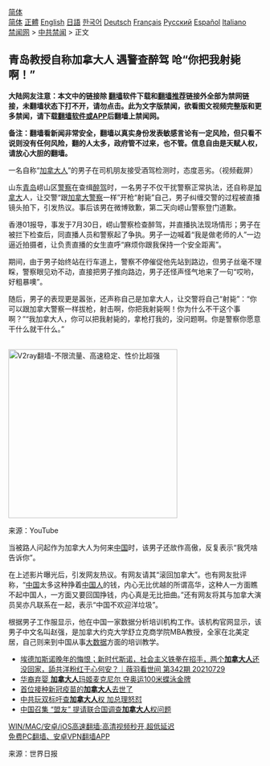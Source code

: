  <!-- 面包屑导航 --> <div class="breadcrumb"><!-- GTranslate: https://gtranslate.io/ -->  <div class="switcher notranslate">  <div class="selected">  <a href="#" onclick="return false;"> 简体</a>  </div>  <div class="option">  <a href="https://www.bannedbook.org" onclick="doGTranslate('zh-CN|zh-CN');jQuery('div.switcher div.selected a').html(jQuery(this).html());return false;" title="简体中文" class="nturl selected"> 简体</a>  <a href="https://www.bannedbook.org/zh-tw/" onclick="doGTranslate('zh-CN|zh-TW');jQuery('div.switcher div.selected a').html(jQuery(this).html());return false;" title="繁體中文" class="nturl"> 正體</a>  <a href="https://www.bannedbook.org/en/" onclick="doGTranslate('zh-CN|en');jQuery('div.switcher div.selected a').html(jQuery(this).html());return false;" title="English" class="nturl"> English</a>  <a href="https://www.bannedbook.org/ja/" onclick="doGTranslate('zh-CN|ja');jQuery('div.switcher div.selected a').html(jQuery(this).html());return false;" title="日本語" class="nturl"> 日語</a>  <a href="https://www.bannedbook.org/ko/" onclick="doGTranslate('zh-CN|ko');jQuery('div.switcher div.selected a').html(jQuery(this).html());return false;" title="한국어" class="nturl"> 한국어</a>  <a href="https://www.bannedbook.org/de/" onclick="doGTranslate('zh-CN|de');jQuery('div.switcher div.selected a').html(jQuery(this).html());return false;" title="Deutsch" class="nturl"> Deutsch</a>  <a href="https://www.bannedbook.org/fr/" onclick="doGTranslate('zh-CN|fr');jQuery('div.switcher div.selected a').html(jQuery(this).html());return false;" title="Français" class="nturl"> Français</a>  <a href="https://www.bannedbook.org/ru/" onclick="doGTranslate('zh-CN|ru');jQuery('div.switcher div.selected a').html(jQuery(this).html());return false;" title="Русский" class="nturl"> Русский</a>  <a href="https://www.bannedbook.org/es/" onclick="doGTranslate('zh-CN|es');jQuery('div.switcher div.selected a').html(jQuery(this).html());return false;" title="Español" class="nturl"> Español</a>  <a href="https://www.bannedbook.org/it/" onclick="doGTranslate('zh-CN|it');jQuery('div.switcher div.selected a').html(jQuery(this).html());return false;" title="Italiano" class="nturl"> Italiano</a>  </div>  </div>      <div class='breadcrumb-sub'><!-- Breadcrumb NavXT 6.3.0 --> <a href="https://www.bannedbook.org/" class="home">禁闻网</a> &gt; <a href="https://www.bannedbook.org/bnews/cbnews/" class="category">中共禁闻</a> &gt; 正文</div></div><h2>青岛教授自称加拿大人 遇警查醉驾 呛“你把我射毙啊！”</h2> <p class="notice"><b>大陆网友注意：本文中的链接除 <a href="https://github.com/bannedbook/fanqiang" >翻墙</a>软件下载和<a href="https://github.com/killgcd/justmysocks/blob/master/README.md">翻墙推荐</a>链接外全部为禁网链接，未翻墙状态下打不开，请勿点击。此为文字版禁闻，欲看图文视频完整版和更多禁闻，请下载<a href="https://github.com/bannedbook/fanqiang">翻墙软件或APP</a>后翻墙上禁闻网。</p><p>备注：翻墙看新闻非常安全，翻墙以真实身份发表敏感言论有一定风险，但只看不说则没有任何风险，翻的人太多，政府管不过来，也不管。信息自由是天赋人权，请放心大胆的翻墙。</b></p>  <div class="entry"> <p id="conimg">一名自称“<a href="https://www.bannedbook.org/bnews/tag/%E5%8A%A0%E6%8B%BF%E5%A4%A7%E4%BA%BA/" class="st_tag internal_tag" rel="tag" title="标签 加拿大人 下的日志">加拿大人</a>”的男子在司机朋友接受酒驾检测时，态度恶劣。（视频截屏）</p> <p>山东<a href="https://www.bannedbook.org/bnews/tag/%e9%9d%92%e5%b2%9b/" class="st_tag internal_tag" rel="tag" title="标签 青岛 下的日志">青岛</a>崂山区<a href="https://www.bannedbook.org/bnews/tag/%e8%ad%a6%e5%af%9f/" class="st_tag internal_tag" rel="tag" title="标签 警察 下的日志">警察</a>在查缉<a href="https://www.bannedbook.org/bnews/tag/%E9%86%89%E9%A9%BE/" class="st_tag internal_tag" rel="tag" title="标签 醉驾 下的日志">醉驾</a>时，一名男子不仅干扰警察正常执法，还自称是<a href="https://www.bannedbook.org/bnews/tag/%e5%8a%a0%e6%8b%bf%e5%a4%a7/" class="st_tag internal_tag" rel="tag" title="标签 加拿大 下的日志">加拿大</a>人，让交警“跟<a href="https://www.bannedbook.org/bnews/tag/%E5%8A%A0%E6%8B%BF%E5%A4%A7%E8%AD%A6%E5%AF%9F/" class="st_tag internal_tag" rel="tag" title="标签 加拿大警察 下的日志">加拿大警察</a>一样”开枪“射毙”自己，男子纠缠交警的过程被直播镜头拍下，引发热议。事后该男在微博致歉，第二天向崂山警察登门道歉。</p> <p>香港01报导，事发于7月30日，崂山警察检查醉驾，并直播执法现场情形；男子在被拦下检查后，同直播人员和警察起了争执。男子一边喊着“我是做老师的人”一边逼近拍摄者，让负责直播的女生直呼“麻烦你跟我保持一个安全距离”。</p>  <p>期间，由于男子始终站在行车道上，警察不停催促他先站到路边，但男子丝毫不理睬，警察眼见劝不动，直接把男子推向路边，男子还怪声怪气地来了一句“哎哟，好粗暴噢”。</p> <p>随后，男子的表现更是嚣张，还声称自己是加拿大人，让交警将自己“射毙”：“你可以跟加拿大警察一样拔枪，射击啊，你把我射毙啊！你为什么不干这个事啊？”“我加拿大人，你可以把我射毙的，拿枪打我的，没问题啊。你是警察你愿意干什么就干什么。”</p> <p></p>  <p><br/><a href="https://github.com/bannedbook/fanqiang/wiki/V2ray%E6%9C%BA%E5%9C%BA"><img src="https://raw.githubusercontent.com/bannedbook/fanqiang/master/v2ss/images/v2free.jpg" width="336" alt="V2ray翻墙-不限流量、高速稳定、性价比超强"></a><br/></p> <p>来源：YouTube</p> <p>当被路人问起作为加拿大人为何来<span class='wp_keywordlink_affiliate'><a href="https://www.bannedbook.org/" title="中国" target="_blank">中国</a></span>时，该男子还故作高傲，反复表示“我凭啥告诉你”。</p>  <p>在上述影片曝光后，引发网友热议。有网友请其“滚回加拿大”。也有网友批评称，“<a href="https://www.bannedbook.org/bnews/tag/%E4%B8%AD%E5%9B%BD/" class="st_tag internal_tag" rel="tag" title="标签 中国 下的日志">中国</a>太多这种挣着<a href="https://www.bannedbook.org/bnews/tag/%e4%b8%ad%e5%9b%bd%e4%ba%ba/" class="st_tag internal_tag" rel="tag" title="标签 中国人 下的日志">中国人</a>的钱，内心无比优越的所谓高华，这种人一方面瞧不起中国人，一方面又要回国挣钱，内心真是无比扭曲。”还有网友将其与加拿大演员吴亦凡联系在一起，表示“中国不欢迎洋垃圾”。</p> <p>根据男子工作服显示，他在中国一家数据分析培训机构工作。该机构官网显示，该男子中文名叫赵强，是加拿大约克大学舒立克商学院MBA教授，全家在北美定居，自己则来到中国从事<a href="https://www.bannedbook.org/bnews/tag/%e5%a4%a7%e6%95%b0%e6%8d%ae/" class="st_tag internal_tag" rel="tag" title="标签 大数据 下的日志">大数据</a>方面的培训教学。</p> <ul class='op-related-articles' title='相关阅读'> <li><a href='https://www.bannedbook.org/bnews/bannedvideo/20210730/1596946.html' target='_blank'>埃德加斯诺晚年的悔恨；新时代斯诺，社会主义铁拳在招手，两个<b>加拿大人</b>还没回家，舔共洋粉红于心何安？｜薇羽看世间 第342期 20210729</a></li> <li><a href='https://www.bannedbook.org/bnews/cbnews/20210726/1594450.html' target='_blank'>华裔弃婴 <b>加拿大人</b>玛姬麦克尼尔 夺奥运100米蝶泳金牌</a></li> <li><a href='https://www.bannedbook.org/bnews/cnnews/20210706/1581181.html' target='_blank'>首位接种新冠疫苗的<b>加拿大人</b>去世了</a></li> <li><a href='https://www.bannedbook.org/bnews/comments/20210623/1572872.html' target='_blank'>中共玩双标吁查<b>加拿大人</b>权 加总理怒怼</a></li> <li><a href='https://www.bannedbook.org/bnews/ssgc/20210623/1572796.html' target='_blank'>中国召集 “盟友” 提请联合国调查<b>加拿大人</b>权问题</a></li> </ul> <p class="texttj"> <a href="https://github.com/bannedbook/fanqiang/wiki/V2ray%E6%9C%BA%E5%9C%BA" target="_blank">WIN/MAC/安卓/iOS高速翻墙:高清视频秒开,超低延迟</a><br/> <a href="https://github.com/bannedbook/fanqiang/wiki/%E7%A6%81%E9%97%BB%E7%BD%91%E5%AE%89%E5%8D%93%E7%BF%BB%E5%A2%99%E6%96%B0%E9%97%BBAPP" target="_blank">免费PC翻墙、安卓VPN翻墙APP</a></p> <p> 来源：世界日报 </p><a name='sharetosocial'></a>  <div style="margin-bottom:5px;padding-bottom:5px;clear:both"> <div id="archive-pix-1" class="banner-ads"> <!-- AuctionX Display platform tag START --> <div id="26318x728x90x621x_ADSLOT2" clicktrack="%%CLICK_URL_ESC%%"></div> <!-- AuctionX Display platform tag END --> </div> <div id="archive-pix-2" class="banner-ads"> <!-- AuctionX Display platform tag START --> <div id="26315x300x250x621x_ADSLOT2" clicktrack="%%CLICK_URL_ESC%%"></div> <!-- AuctionX Display platform tag END --> </div> </div>  <div id="archive-pix-1" class="banner-ads"> <!-- AuctionX Display platform tag START --> <div id="26318x728x90x621x_ADSLOT3" clicktrack="%%CLICK_URL_ESC%%"></div> <!-- AuctionX Display platform tag END --> </div> </div><!--END ENTRY--> 